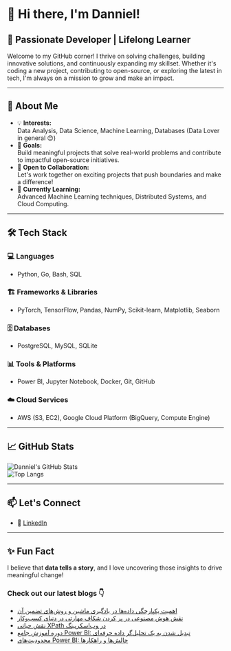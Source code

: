 # 👋 Hi there, I'm Danniel!

## 🚀 Passionate Developer | Lifelong Learner

Welcome to my GitHub corner! I thrive on solving challenges, building innovative solutions, and continuously expanding my skillset. Whether it's coding a new project, contributing to open-source, or exploring the latest in tech, I'm always on a mission to grow and make an impact.

---

## 🌟 About Me

- 💡 **Interests:**  
  Data Analysis, Data Science, Machine Learning, Databases (Data Lover in general 😊)  
- 🎯 **Goals:**  
  Build meaningful projects that solve real-world problems and contribute to impactful open-source initiatives.  
- 🤝 **Open to Collaboration:**  
  Let's work together on exciting projects that push boundaries and make a difference!  
- 🌱 **Currently Learning:**  
  Advanced Machine Learning techniques, Distributed Systems, and Cloud Computing.  

---

## 🛠️ Tech Stack

### 💻 Languages  
- Python, Go, Bash, SQL  

### 🏗️ Frameworks & Libraries  
- PyTorch, TensorFlow, Pandas, NumPy, Scikit-learn, Matplotlib, Seaborn  

### 🗄️ Databases  
- PostgreSQL, MySQL, SQLite  

### 📊 Tools & Platforms  
- Power BI, Jupyter Notebook, Docker, Git, GitHub  

### ☁️ Cloud Services  
- AWS (S3, EC2), Google Cloud Platform (BigQuery, Compute Engine)  

---

## 📈 GitHub Stats  

![Danniel's GitHub Stats](https://github-readme-stats.vercel.app/api?username=Danniel4ev&show_icons=true&theme=radical)  
![Top Langs](https://github-readme-stats.vercel.app/api/top-langs/?username=Danniel4ev&layout=compact&theme=radical)  

---

## 📫 Let's Connect  

- 💼 [LinkedIn]()

---

## ✨ Fun Fact  

I believe that **data tells a story**, and I love uncovering those insights to drive meaningful change!



### Check out our latest blogs 👇

<!-- BLOG-POST-LIST:START -->
- [اهمیت یکپارچگی داده‌ها در یادگیری ماشین و روش‌های تضمین آن](https://cyberuni.ir/blog/%D8%A7%D9%87%D9%85%DB%8C%D8%AA-%DB%8C%DA%A9%D9%BE%D8%A7%D8%B1%DA%86%DA%AF%DB%8C-%D8%AF%D8%A7%D8%AF%D9%87%D9%87%D8%A7-%D8%AF%D8%B1-%DB%8C%D8%A7%D8%AF%DA%AF%DB%8C%D8%B1%DB%8C-%D9%85%D8%A7%D8%B4%DB%8C%D9%86-%D9%88-%D8%B1%D9%88%D8%B4%D9%87%D8%A7%DB%8C-%D8%AA%D8%B6%D9%85%DB%8C%D9%86-%D8%A2%D9%86/)
- [نقش هوش مصنوعی در پر کردن شکاف مهارتی در دنیای کسب‌وکار](https://cyberuni.ir/blog/%D9%86%D9%82%D8%B4-%D9%87%D9%88%D8%B4-%D9%85%D8%B5%D9%86%D9%88%D8%B9%DB%8C-%D8%AF%D8%B1-%D9%BE%D8%B1-%DA%A9%D8%B1%D8%AF%D9%86-%D8%B4%DA%A9%D8%A7%D9%81-%D9%85%D9%87%D8%A7%D8%B1%D8%AA%DB%8C-%D8%AF%D8%B1-%D8%AF%D9%86%DB%8C%D8%A7%DB%8C-%DA%A9%D8%B3%D8%A8%D9%88%DA%A9%D8%A7%D8%B1/)
- [نقش حیاتی XPath در وب‌اسکرپینگ](https://cyberuni.ir/blog/%D9%86%D9%82%D8%B4-%D8%AD%DB%8C%D8%A7%D8%AA%DB%8C-xpath-%D8%AF%D8%B1-%D9%88%D8%A8%D8%A7%D8%B3%DA%A9%D8%B1%D9%BE%DB%8C%D9%86%DA%AF/)
- [دوره آموزش جامع Power BI: تبدیل شدن به یک تحلیل‌گر داده حرفه‌ای](https://cyberuni.ir/blog/%D8%AF%D9%88%D8%B1%D9%87-%D8%A2%D9%85%D9%88%D8%B2%D8%B4-%D8%AC%D8%A7%D9%85%D8%B9-power-bi-%D8%AA%D8%A8%D8%AF%DB%8C%D9%84-%D8%B4%D8%AF%D9%86-%D8%A8%D9%87-%DB%8C%DA%A9-%D8%AA%D8%AD%D9%84%DB%8C%D9%84%DA%AF%D8%B1-%D8%AF%D8%A7%D8%AF%D9%87-%D8%AD%D8%B1%D9%81%D9%87%D8%A7%DB%8C/)
- [محدودیت‌های Power BI: چالش‌ها و راهکارها](https://cyberuni.ir/blog/%D9%85%D8%AD%D8%AF%D9%88%D8%AF%DB%8C%D8%AA%D9%87%D8%A7%DB%8C-power-bi-%DA%86%D8%A7%D9%84%D8%B4%D9%87%D8%A7-%D9%88-%D8%B1%D8%A7%D9%87%DA%A9%D8%A7%D8%B1%D9%87%D8%A7/)
<!-- BLOG-POST-LIST:END -->
